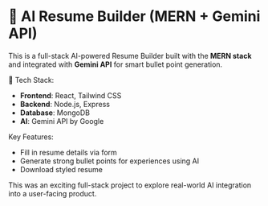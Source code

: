 # 📄 AI Resume Builder (MERN + Gemini API)

This is a full-stack AI-powered Resume Builder built with the **MERN stack** and integrated with **Gemini API** for smart bullet point generation.

🔧 Tech Stack:
- **Frontend**: React, Tailwind CSS
- **Backend**: Node.js, Express
- **Database**: MongoDB
- **AI**: Gemini API by Google

Key Features:
- Fill in resume details via form
- Generate strong bullet points for experiences using AI
- Download styled resume

This was an exciting full-stack project to explore real-world AI integration into a user-facing product.
